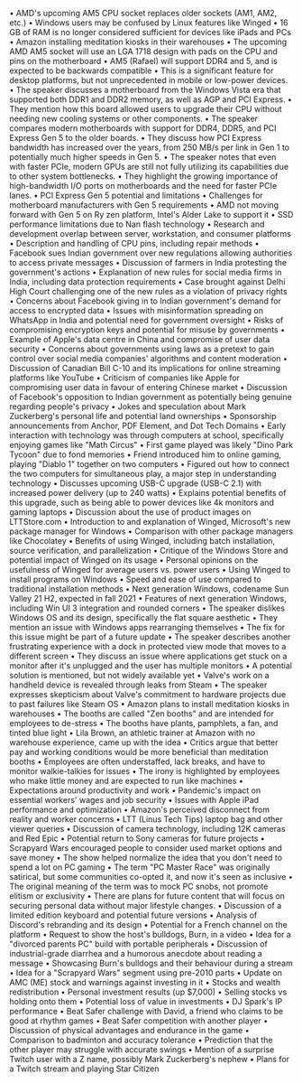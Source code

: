 • AMD's upcoming AM5 CPU socket replaces older sockets (AM1, AM2, etc.)
• Windows users may be confused by Linux features like Winged
• 16 GB of RAM is no longer considered sufficient for devices like iPads and PCs
• Amazon installing meditation kiosks in their warehouses
• The upcoming AMD AM5 socket will use an LGA 1718 design with pads on the CPU and pins on the motherboard
• AM5 (Rafael) will support DDR4 and 5, and is expected to be backwards compatible
• This is a significant feature for desktop platforms, but not unprecedented in mobile or low-power devices.
• The speaker discusses a motherboard from the Windows Vista era that supported both DDR1 and DDR2 memory, as well as AGP and PCI Express.
 • They mention how this board allowed users to upgrade their CPU without needing new cooling systems or other components.
 • The speaker compares modern motherboards with support for DDR4, DDR5, and PCI Express Gen 5 to the older boards.
 • They discuss how PCI Express bandwidth has increased over the years, from 250 MB/s per link in Gen 1 to potentially much higher speeds in Gen 5.
 • The speaker notes that even with faster PCIe, modern GPUs are still not fully utilizing its capabilities due to other system bottlenecks.
 • They highlight the growing importance of high-bandwidth I/O ports on motherboards and the need for faster PCIe lanes.
• PCI Express Gen 5 potential and limitations
• Challenges for motherboard manufacturers with Gen 5 requirements
• AMD not moving forward with Gen 5 on Ry zen platform, Intel's Alder Lake to support it
• SSD performance limitations due to Nan flash technology
• Research and development overlap between server, workstation, and consumer platforms
• Description and handling of CPU pins, including repair methods
• Facebook sues Indian government over new regulations allowing authorities to access private messages
• Discussion of farmers in India protesting the government's actions
• Explanation of new rules for social media firms in India, including data protection requirements
• Case brought against Delhi High Court challenging one of the new rules as a violation of privacy rights
• Concerns about Facebook giving in to Indian government's demand for access to encrypted data
• Issues with misinformation spreading on WhatsApp in India and potential need for government oversight
• Risks of compromising encryption keys and potential for misuse by governments
• Example of Apple's data centre in China and compromise of user data security
• Concerns about governments using laws as a pretext to gain control over social media companies' algorithms and content moderation
• Discussion of Canadian Bill C-10 and its implications for online streaming platforms like YouTube
• Criticism of companies like Apple for compromising user data in favour of entering Chinese market
• Discussion of Facebook's opposition to Indian government as potentially being genuine regarding people's privacy
• Jokes and speculation about Mark Zuckerberg's personal life and potential land ownerships
• Sponsorship announcements from Anchor, PDF Element, and Dot Tech Domains
• Early interaction with technology was through computers at school, specifically enjoying games like "Math Circus"
• First game played was likely "Dino Park Tycoon" due to fond memories
• Friend introduced him to online gaming, playing "Diablo 1" together on two computers
• Figured out how to connect the two computers for simultaneous play, a major step in understanding technology
• Discusses upcoming USB-C upgrade (USB-C 2.1) with increased power delivery (up to 240 watts)
• Explains potential benefits of this upgrade, such as being able to power devices like 4k monitors and gaming laptops
• Discussion about the use of product images on LTTStore.com
• Introduction to and explanation of Winged, Microsoft's new package manager for Windows
• Comparison with other package managers like Chocolatey
• Benefits of using Winged, including batch installation, source verification, and parallelization
• Critique of the Windows Store and potential impact of Winged on its usage
• Personal opinions on the usefulness of Winged for average users vs. power users
• Using Winged to install programs on Windows
• Speed and ease of use compared to traditional installation methods
• Next generation Windows, codename Sun Valley 21 H2, expected in fall 2021
• Features of next generation Windows, including Win UI 3 integration and rounded corners
• The speaker dislikes Windows OS and its design, specifically the flat square aesthetic
• They mention an issue with Windows apps rearranging themselves
• The fix for this issue might be part of a future update
• The speaker describes another frustrating experience with a dock in protected view mode that moves to a different screen
• They discuss an issue where applications get stuck on a monitor after it's unplugged and the user has multiple monitors
• A potential solution is mentioned, but not widely available yet
• Valve's work on a handheld device is revealed through leaks from Steam
• The speaker expresses skepticism about Valve's commitment to hardware projects due to past failures like Steam OS
• Amazon plans to install meditation kiosks in warehouses
• The booths are called "Zen booths" and are intended for employees to de-stress
• The booths have plants, pamphlets, a fan, and tinted blue light
• Lila Brown, an athletic trainer at Amazon with no warehouse experience, came up with the idea
• Critics argue that better pay and working conditions would be more beneficial than meditation booths
• Employees are often understaffed, lack breaks, and have to monitor walkie-talkies for issues
• The irony is highlighted by employees who make little money and are expected to run like machines
• Expectations around productivity and work
• Pandemic's impact on essential workers' wages and job security
• Issues with Apple iPad performance and optimization
• Amazon's perceived disconnect from reality and worker concerns
• LTT (Linus Tech Tips) laptop bag and other viewer queries
• Discussion of camera technology, including 12K cameras and Red Epic
• Potential return to Sony cameras for future projects
• Scrapyard Wars encouraged people to consider used market options and save money
• The show helped normalize the idea that you don't need to spend a lot on PC gaming
• The term "PC Master Race" was originally satirical, but some communities co-opted it, and now it's seen as inclusive
• The original meaning of the term was to mock PC snobs, not promote elitism or exclusivity
• There are plans for future content that will focus on securing personal data without major lifestyle changes.
• Discussion of a limited edition keyboard and potential future versions
• Analysis of Discord's rebranding and its design
• Potential for a French channel on the platform
• Request to show the host's bulldogs, Burn, in a video
• Idea for a "divorced parents PC" build with portable peripherals
• Discussion of industrial-grade diarrhea and a humorous anecdote about reading a message
• Showcasing Burn's bulldogs and their behaviour during a stream
• Idea for a "Scrapyard Wars" segment using pre-2010 parts
• Update on AMC (ME) stock and warnings against investing in it
• Stocks and wealth redistribution
• Personal investment results (up $7,000)
• Selling stocks vs holding onto them
• Potential loss of value in investments
• DJ Spark's IP performance
• Beat Safer challenge with David, a friend who claims to be good at rhythm games
• Beat Safer competition with another player
• Discussion of physical advantages and endurance in the game
• Comparison to badminton and accuracy tolerance
• Prediction that the other player may struggle with accurate swings
• Mention of a surprise Twitch user with a Z name, possibly Mark Zuckerberg's nephew
• Plans for a Twitch stream and playing Star Citizen